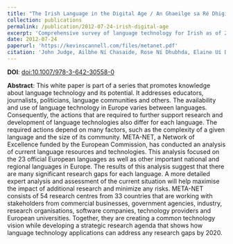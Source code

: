 ```yaml
---
title: "The Irish Language in the Digital Age / An Ghaeilge sa Ré Dhigiteach"
collection: publications
permalink: /publication/2012-07-24-irish-digital-age
excerpt: 'Comprehensive survey of language technology for Irish as of 2012.'
date: 2012-07-24
paperurl: 'https://kevinscannell.com/files/metanet.pdf'
citation: 'John Judge, Ailbhe Ní Chasaide, Rose Ní Dhubhda, Elaine Uí Dhonnchadha, and Kevin P. Scannell. <i>The Irish Language in the Digital Age / An Ghaeilge sa Ré Dhigiteach</i>. Springer, 2012.'
---
```


**DOI**: [doi:10.1007/978-3-642-30558-0](http://dx.doi.org/10.1007/978-3-642-30558-0)

**Abstract**: This white paper is part of a series that promotes knowledge about language technology and its potential. It addresses educators, journalists, politicians, language communities and others. The availability and use of language technology in Europe varies between languages. Consequently, the actions that are required to further support research and development of language technologies also differ for each language. The required actions depend on many factors, such as the complexity of a given language and the size of its community. META-NET, a Network of Excellence funded by the European Commission, has conducted an analysis of current language resources and technologies. This analysis focused on the 23 official European languages as well as other important national and regional languages in Europe. The results of this analysis suggest that there are many significant research gaps for each language. A more detailed expert analysis and assessment of the current situation will help maximise the impact of additional research and minimize any risks. META-NET consists of 54 research centres from 33 countries that are working with stakeholders from commercial businesses, government agencies, industry, research organisations, software companies, technology providers and European universities. Together, they are creating a common technology vision while developing a strategic research agenda that shows how language technology applications can address any research gaps by 2020.
